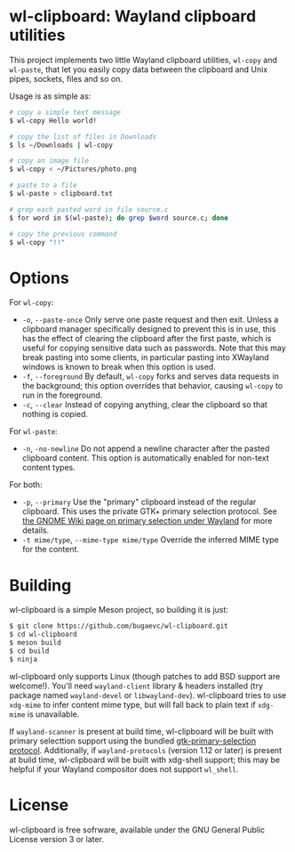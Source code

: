 # wl-clipboard: Wayland clipboard utilities

This project implements two little Wayland clipboard utilities, `wl-copy` and
`wl-paste`, that let you easily copy data between the clipboard and Unix pipes,
sockets, files and so on.

Usage is as simple as:

```bash
# copy a simple text message
$ wl-copy Hello world!

# copy the list of files in Downloads
$ ls ~/Downloads | wl-copy

# copy an image file
$ wl-copy < ~/Pictures/photo.png

# paste to a file
$ wl-paste > clipboard.txt

# grep each pasted word in file source.c
$ for word in $(wl-paste); do grep $word source.c; done

# copy the previous command
$ wl-copy "!!"
```

# Options

For `wl-copy`:

* `-o`, `--paste-once` Only serve one paste request and then exit. Unless a clipboard manager specifically designed to prevent this is in use, this has the effect of clearing the clipboard after the first paste, which is useful for copying sensitive data such as passwords. Note that this may break pasting into some clients, in particular pasting into XWayland windows is known to break when this option is used.
* `-f`, `--foreground` By default, `wl-copy` forks and serves data requests in the background; this option overrides that behavior, causing `wl-copy` to run in the foreground.
* `-c`, `--clear` Instead of copying anything, clear the clipboard so that nothing is copied.

For `wl-paste`:

* `-n`, `-no-newline` Do not append a newline character after the pasted clipboard content. This option is automatically enabled for non-text content types.

For both:

* `-p`, `--primary` Use the "primary" clipboard instead of the regular clipboard. This uses the private GTK+ primary selection protocol. See [the GNOME Wiki page on primary selection under Wayland](https://wiki.gnome.org/Initiatives/Wayland/PrimarySelection) for more details.
* `-t mime/type`, `--mime-type mime/type` Override the inferred MIME type for the content.

# Building

wl-clipboard is a simple Meson project, so building it is just:

```bash
$ git clone https://github.com/bugaevc/wl-clipboard.git
$ cd wl-clipboard
$ meson build
$ cd build
$ ninja
```

wl-clipboard only supports Linux (though patches to add BSD support are
welcome!). You'll need `wayland-client` library & headers installed (try package
named `wayland-devel` or `libwayland-dev`). wl-clipboard tries to use `xdg-mime`
to infer content mime type, but will fall back to plain text if `xdg-mime` is
unavailable.

If `wayland-scanner` is present at build time, wl-clipboard will be built with
primary selecttion support using the bundled
[gtk-primary-selection protocol](src/protocol/gtk-primary-selection.xml).
Additionally, if `wayland-protocols` (version 1.12 or later) is present at build
time, wl-clipboard will be built with xdg-shell support; this may be helpful if
your Wayland compositor does not support `wl_shell`.

# License

wl-clipboard is free sofrware, available under the GNU General Public License
version 3 or later.

